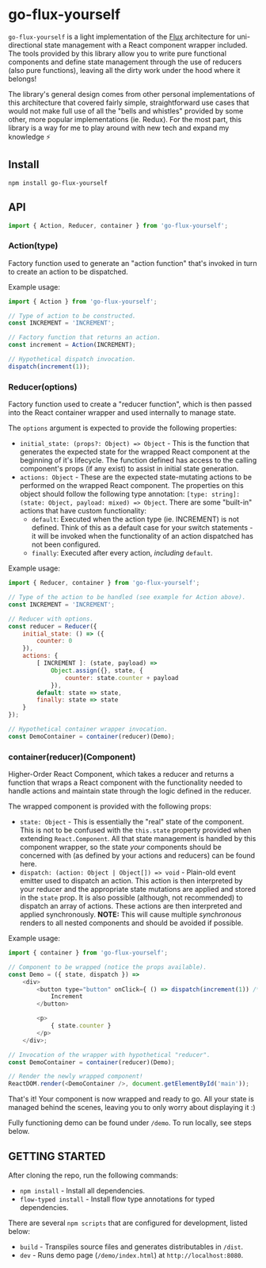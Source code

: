 # go-flux-yourself

`go-flux-yourself` is a light implementation of the [Flux](https://facebook.github.io/flux/) architecture for uni-directional state management with a React component wrapper included. The tools provided by this library allow you to write pure functional components and define state management through the use of reducers (also pure functions), leaving all the dirty work under the hood where it belongs!

The library's general design comes from other personal implementations of this architecture that covered fairly simple, straightforward use cases that would not make full use of all the "bells and whistles" provided by some other, more popular implementations (ie. Redux). For the most part, this library is a way for me to play around with new tech and expand my knowledge ⚡️

## Install

```
npm install go-flux-yourself
```

## API

```js
import { Action, Reducer, container } from 'go-flux-yourself';
```

### Action(type)

Factory function used to generate an "action function" that's invoked in turn to create an action to be dispatched.

Example usage:

```js
import { Action } from 'go-flux-yourself';

// Type of action to be constructed.
const INCREMENT = 'INCREMENT';

// Factory function that returns an action.
const increment = Action(INCREMENT);

// Hypothetical dispatch invocation.
dispatch(increment(1));
```

### Reducer(options)

Factory function used to create a "reducer function", which is then passed into the React container wrapper and used internally to manage state.

The `options` argument is expected to provide the following properties:
* `initial_state: (props?: Object) => Object` - This is the function that generates the expected state for the wrapped React component at the beginning of it's lifecycle. The function defined has access to the calling component's props (if any exist) to assist in initial state generation.
* `actions: Object` - These are the expected state-mutating actions to be performed on the wrapped React component. The properties on this object should follow the following type annotation: `[type: string]: (state: Object, payload: mixed) => Object`. There are some "built-in" actions that have custom functionality:
    * `default`: Executed when the action type (ie. INCREMENT) is not defined. Think of this as a default case for your switch statements - it will be invoked when the functionality of an action dispatched has not been configured.
    * `finally`: Executed after every action, _including_ `default`.

Example usage:

```js
import { Reducer, container } from 'go-flux-yourself';

// Type of the action to be handled (see example for Action above).
const INCREMENT = 'INCREMENT';

// Reducer with options.
const reducer = Reducer({
    initial_state: () => ({
        counter: 0
    }),
    actions: {
        [ INCREMENT ]: (state, payload) =>
            Object.assign({}, state, {
                counter: state.counter + payload
            }),
        default: state => state,
        finally: state => state
    }
});

// Hypothetical container wrapper invocation.
const DemoContainer = container(reducer)(Demo);
```

### container(reducer)(Component)

Higher-Order React Component, which takes a reducer and returns a function that wraps a React component with the functionality needed to handle actions and maintain state through the logic defined in the reducer.

The wrapped component is provided with the following props:
* `state: Object` - This is essentially the "real" state of the component. This is not to be confused with the `this.state` property provided when extending `React.Component`. All that state management is handled by this component wrapper, so the state _your_ components should be concerned with (as defined by your actions and reducers) can be found here.
* `dispatch: (action: Object | Object[]) => void` - Plain-old event emitter used to dispatch an action. This action is then interpreted by your reducer and the appropriate state mutations are applied and stored in the `state` prop. It is also possible (although, not recommended) to dispatch an array of actions. These actions are then interpreted and applied synchronously. **NOTE:** This will cause multiple _synchronous_ renders to all nested components and should be avoided if possible.

Example usage:

```js
import { container } from 'go-flux-yourself';

// Component to be wrapped (notice the props available).
const Demo = ({ state, dispatch }) =>
    <div>
        <button type="button" onClick={ () => dispatch(increment(1)) /* hypothetical "action" being dispatched */ }>
            Increment
        </button>

        <p>
            { state.counter }
        </p>
    </div>;

// Invocation of the wrapper with hypothetical "reducer".
const DemoContainer = container(reducer)(Demo);

// Render the newly wrapped component!
ReactDOM.render(<DemoContainer />, document.getElementById('main'));
```

That's it! Your component is now wrapped and ready to go. All your state is managed behind the scenes, leaving you to only worry about displaying it :)

Fully functioning demo can be found under `/demo`. To run locally, see steps below.

## GETTING STARTED

After cloning the repo, run the following commands:
* `npm install` - Install all dependencies.
* `flow-typed install` - Install flow type annotations for typed dependencies.

There are several `npm scripts` that are configured for development, listed below:

* `build` - Transpiles source files and generates distributables in `/dist`.
* `dev` - Runs demo page (`/demo/index.html`) at `http://localhost:8080`.